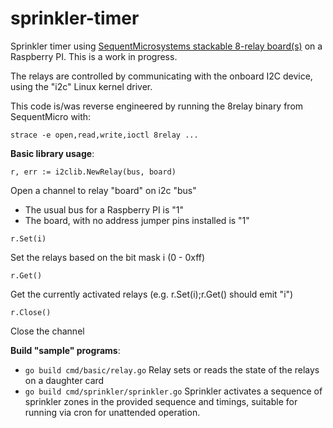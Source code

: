 # sprinkler-timer
Sprinkler timer using [SequentMicrosystems stackable 8-relay board(s)](https://sequentmicrosystems.com/collections/all-io-cards/products/raspberry-pi-relays-stackable-card) 
on a Raspberry PI.  This is a work in progress.

The relays are controlled by communicating with the onboard I2C device, using the "i2c" Linux kernel driver.

This code is/was reverse engineered by running the 8relay binary from SequentMicro with:

`strace -e open,read,write,ioctl 8relay ...`

**Basic library usage**:

  `r, err := i2clib.NewRelay(bus, board)`
  
Open a channel to relay "board" on i2c "bus"
- The usual bus for a Raspberry PI is "1"
- The board, with no address jumper pins installed is "1"

`r.Set(i)`
  
Set the relays based on the bit mask i (0 - 0xff)

`r.Get()`
  
Get the currently activated relays (e.g. r.Set(i);r.Get() should emit "i")

`r.Close()`
  
Close the channel

**Build "sample" programs**:
* `go build cmd/basic/relay.go`
   Relay sets or reads the state of the relays on a daughter card
* `go build cmd/sprinkler/sprinkler.go` 
   Sprinkler activates a sequence of sprinkler zones in the provided sequence and timings,
   suitable for running via cron for unattended operation.
